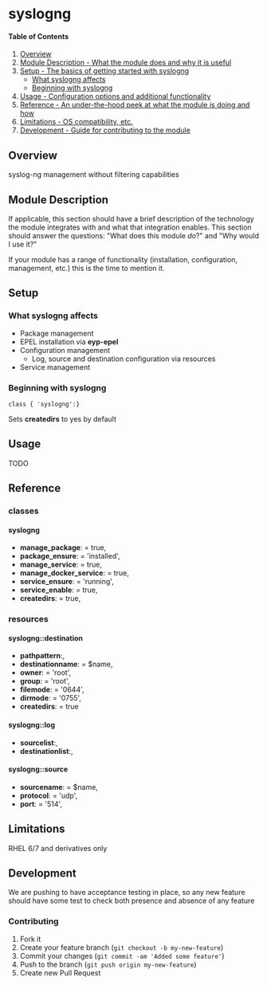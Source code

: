 # syslogng

#### Table of Contents

1. [Overview](#overview)
2. [Module Description - What the module does and why it is useful](#module-description)
3. [Setup - The basics of getting started with syslogng](#setup)
    * [What syslogng affects](#what-syslogng-affects)
    * [Beginning with syslogng](#beginning-with-syslogng)
4. [Usage - Configuration options and additional functionality](#usage)
5. [Reference - An under-the-hood peek at what the module is doing and how](#reference)
5. [Limitations - OS compatibility, etc.](#limitations)
6. [Development - Guide for contributing to the module](#development)

## Overview

syslog-ng management without filtering capabilities

## Module Description

If applicable, this section should have a brief description of the technology
the module integrates with and what that integration enables. This section
should answer the questions: "What does this module *do*?" and "Why would I use
it?"

If your module has a range of functionality (installation, configuration,
management, etc.) this is the time to mention it.

## Setup

### What syslogng affects

* Package management
* EPEL installation via **eyp-epel**
* Configuration management
  - Log, source and destination configuration via resources
* Service management

### Beginning with syslogng

```puppet
class { 'syslogng':}
```

Sets **createdirs** to yes by default

## Usage

TODO

## Reference

### classes

#### syslogng

* **manage_package**:        = true,
* **package_ensure**:        = 'installed',
* **manage_service**:        = true,
* **manage_docker_service**: = true,
* **service_ensure**:        = 'running',
* **service_enable**:        = true,
* **createdirs**:            = true,

### resources

#### syslogng::destination

* **pathpattern**:,
* **destinationname**: = $name,
* **owner**:           = 'root',
* **group**:           = 'root',
* **filemode**:        = '0644',
* **dirmode**:         = '0755',
* **createdirs**:      = true

#### syslogng::log

* **sourcelist**:,
* **destinationlist**:,

#### syslogng::source

* **sourcename**:        = $name,
* **protocol**:          = 'udp',
* **port**:              = '514',

## Limitations

RHEL 6/7 and derivatives only

## Development

We are pushing to have acceptance testing in place, so any new feature should
have some test to check both presence and absence of any feature

### Contributing

1. Fork it
2. Create your feature branch (`git checkout -b my-new-feature`)
3. Commit your changes (`git commit -am 'Added some feature'`)
4. Push to the branch (`git push origin my-new-feature`)
5. Create new Pull Request
